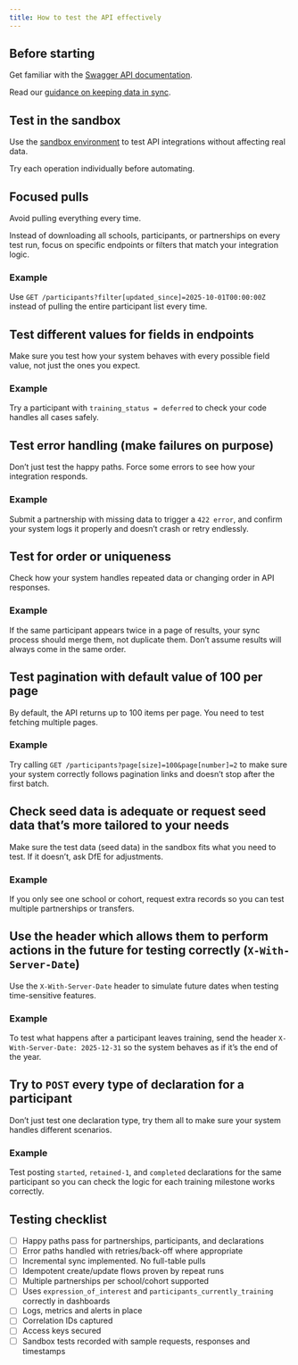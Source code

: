 ```yaml
---
title: How to test the API effectively
---
```


## Before starting 

Get familiar with the [Swagger API documentation](/api/docs/v3). 

Read our [guidance on keeping data in sync](/api/guidance/keeping-data-in-sync). 

## Test in the sandbox

Use the [sandbox environment](/api) to test API integrations without affecting real data. 

Try each operation individually before automating. 

## Focused pulls 

Avoid pulling everything every time. 
 
Instead of downloading all schools, participants, or partnerships on every test run, focus on specific endpoints or filters that match your integration logic. 
 
### Example 

Use `GET /participants?filter[updated_since]=2025-10-01T00:00:00Z` instead of pulling the entire participant list every time. 

## Test different values for fields in endpoints 

Make sure you test how your system behaves with every possible field value, not just the ones you expect. 

### Example 

Try a participant with `training_status = deferred` to check your code handles all cases safely. 

## Test error handling (make failures on purpose) 

Don’t just test the happy paths. Force some errors to see how your integration responds. 
 
### Example 

Submit a partnership with missing data to trigger a `422 error`, and confirm your system logs it properly and doesn’t crash or retry endlessly. 

## Test for order or uniqueness 

Check how your system handles repeated data or changing order in API responses. 

### Example 

If the same participant appears twice in a page of results, your sync process should merge them, not duplicate them. Don’t assume results will always come in the same order. 

## Test pagination with default value of 100 per page 

By default, the API returns up to 100 items per page. You need to test fetching multiple pages. 
 
### Example 

Try calling `GET /participants?page[size]=100&page[number]=2` to make sure your system correctly follows pagination links and doesn’t stop after the first batch. 

## Check seed data is adequate or request seed data that’s more tailored to your needs 

Make sure the test data (seed data) in the sandbox fits what you need to test. If it doesn’t, ask DfE for adjustments. 

### Example 

If you only see one school or cohort, request extra records so you can test multiple partnerships or transfers. 

## Use the header which allows them to perform actions in the future for testing correctly (`X-With-Server-Date`) 

Use the `X-With-Server-Date` header to simulate future dates when testing time-sensitive features. 

### Example 

To test what happens after a participant leaves training, send the header `X-With-Server-Date: 2025-12-31` so the system behaves as if it’s the end of the year. 

## Try to `POST` every type of declaration for a participant 
Don’t just test one declaration type, try them all to make sure your system handles different scenarios. 

### Example 

Test posting `started`, `retained-1`, and `completed` declarations for the same participant so you can check the logic for each training milestone works correctly. 

## Testing checklist 

- [ ] Happy paths pass for partnerships, participants, and declarations 
- [ ] Error paths handled with retries/back-off where appropriate 
- [ ] Incremental sync implemented. No full-table pulls 
- [ ] Idempotent create/update flows proven by repeat runs 
- [ ] Multiple partnerships per school/cohort supported 
- [ ] Uses `expression_of_interest` and `participants_currently_training` correctly in dashboards 
- [ ] Logs, metrics and alerts in place 
- [ ] Correlation IDs captured 
- [ ] Access keys secured 
- [ ] Sandbox tests recorded with sample requests, responses and timestamps 
